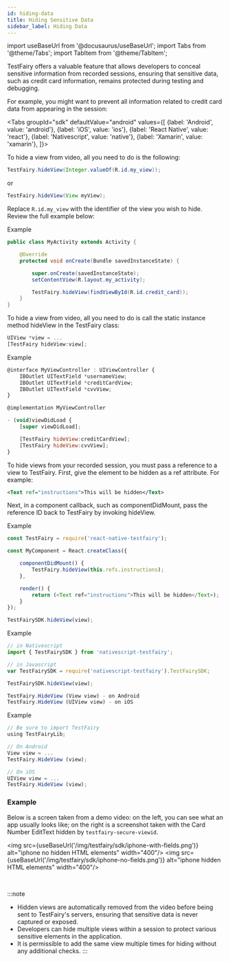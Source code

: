 ```yaml
---
id: hiding-data
title: Hiding Sensitive Data
sidebar_label: Hiding Data
---
```


import useBaseUrl from '@docusaurus/useBaseUrl';
import Tabs from '@theme/Tabs';
import TabItem from '@theme/TabItem';

TestFairy offers a valuable feature that allows developers to conceal sensitive information from recorded sessions, ensuring that sensitive data, such as credit card information, remains protected during testing and debugging.

For example, you might want to prevent all information related to credit card data from appearing in the session:

<Tabs
groupId="sdk"
defaultValue="android"
values={[
{label: 'Android', value: 'android'},
{label: 'iOS', value: 'ios'},
{label: 'React Native', value: 'react'},
{label: 'Nativescript', value: 'native'},
{label: 'Xamarin', value: 'xamarin'},
]}>

<TabItem value="android">

To hide a view from video, all you need to do is the following:

```java
TestFairy.hideView(Integer.valueOf(R.id.my_view));
```

or

```java
TestFairy.hideView(View myView);
```

Replace `R.id.my_view` with the identifier of the view you wish to hide. Review the full example below:

Example

```java
public class MyActivity extends Activity {

    @Override
    protected void onCreate(Bundle savedInstanceState) {

        super.onCreate(savedInstanceState);
        setContentView(R.layout.my_activity);

        TestFairy.hideView(findViewById(R.id.credit_card));
    }
}
```

</TabItem>

<TabItem value="ios">

To hide a view from video, all you need to do is call the static instance method hideView in the TestFairy class:

```js
UIView *view = ...
[TestFairy hideView:view];
```

Example

```js
@interface MyViewController : UIViewController {
    IBOutlet UITextField *usernameView;
    IBOutlet UITextField *creditCardView;
    IBOutlet UITextField *cvvView;
}

@implementation MyViewController

- (void)viewDidLoad {
    [super viewDidLoad];

    [TestFairy hideView:creditCardView];
    [TestFairy hideView:cvvView];
}
```

</TabItem>

<TabItem value="react">

To hide views from your recorded session, you must pass a reference to a view to TestFairy. First, give the element to be hidden as a ref attribute. For example:

```xml
<Text ref="instructions">This will be hidden</Text>
```

Next, in a component callback, such as componentDidMount, pass the reference ID back to TestFairy by invoking hideView.

Example

```js
const TestFairy = require('react-native-testfairy');

const MyComponent = React.createClass({

    componentDidMount() {
        TestFairy.hideView(this.refs.instructions);
    },

    render() {
        return (<Text ref="instructions">This will be hidden</Text>);
    }
});
```

</TabItem>

<TabItem value="native">

```js
TestFairySDK.hideView(view);
```

Example

```js
// in Nativescript
import { TestFairySDK } from 'nativescript-testfairy';

// in Javascript
var TestFairySDK = require('nativescript-testfairy').TestFairySDK;

TestFairySDK.hideView(view);
```

</TabItem>

<TabItem value="xamarin">

```js
TestFairy.HideView (View view) - on Android
TestFairy.HideView (UIView view) - on iOS
```

Example

```js
// Be sure to import TestFairy
using TestFairyLib;

// On Android
View view = ...
TestFairy.HideView (view);

// On iOS
UIView view = ...
TestFairy.HideView (view);
```

</TabItem>

</Tabs>

### Example

Below is a screen taken from a demo video: on the left, you can see what an app usually looks like; on the right is a screenshot taken with the Card Number EditText hidden by `testfairy-secure-viewid`.

<img src={useBaseUrl('/img/testfairy/sdk/iphone-with-fields.png')} alt="iphone no hidden HTML elements" width="400"/>
<img src={useBaseUrl('/img/testfairy/sdk/iphone-no-fields.png')} alt="iphone hidden HTML elements" width="400"/>

<br clear="both"/>

:::note

- Hidden views are automatically removed from the video before being sent to TestFairy's servers, ensuring that sensitive data is never captured or exposed.
- Developers can hide multiple views within a session to protect various sensitive elements in the application.
- It is permissible to add the same view multiple times for hiding without any additional checks.
  :::
